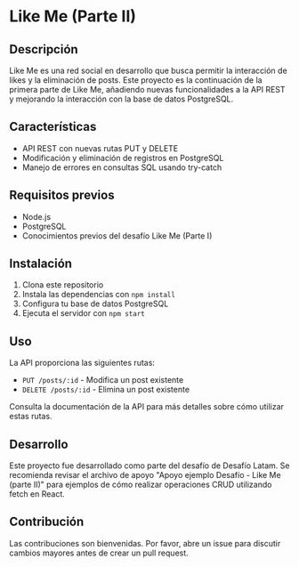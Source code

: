 # Like Me (Parte II)

## Descripción

Like Me es una red social en desarrollo que busca permitir la interacción de likes y la eliminación de posts. Este proyecto es la continuación de la primera parte de Like Me, añadiendo nuevas funcionalidades a la API REST y mejorando la interacción con la base de datos PostgreSQL.

## Características

- API REST con nuevas rutas PUT y DELETE
- Modificación y eliminación de registros en PostgreSQL
- Manejo de errores en consultas SQL usando try-catch

## Requisitos previos

- Node.js
- PostgreSQL
- Conocimientos previos del desafío Like Me (Parte I)

## Instalación

1. Clona este repositorio
2. Instala las dependencias con `npm install`
3. Configura tu base de datos PostgreSQL
4. Ejecuta el servidor con `npm start`

## Uso

La API proporciona las siguientes rutas:

- `PUT /posts/:id` - Modifica un post existente
- `DELETE /posts/:id` - Elimina un post existente

Consulta la documentación de la API para más detalles sobre cómo utilizar estas rutas.

## Desarrollo

Este proyecto fue desarrollado como parte del desafío de Desafío Latam. Se recomienda revisar el archivo de apoyo "Apoyo ejemplo Desafío - Like Me (parte II)" para ejemplos de cómo realizar operaciones CRUD utilizando fetch en React.

## Contribución

Las contribuciones son bienvenidas. Por favor, abre un issue para discutir cambios mayores antes de crear un pull request.
